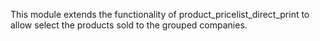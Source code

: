 This module extends the functionality of product_pricelist_direct_print
to allow select the products sold to the grouped companies.
